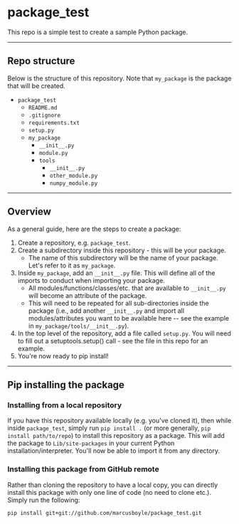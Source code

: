 # package_test
This repo is a simple test to create a sample Python package.

***
## Repo structure

Below is the structure of this repository. Note that `my_package` is the package that will be created.
- `package_test`
  - `README.md`
  - `.gitignore`
  - `requirements.txt`
  - `setup.py`
  - `my_package`
    - `__init__.py`
    - `module.py`
    - `tools`
        - `__init__.py`
        - `other_module.py`
        - `numpy_module.py`

***
## Overview

As a general guide, here are the steps to create a package:
1. Create a repository, e.g. `package_test`.
2. Create a subdirectory inside this repository - this will be your package.
    - The name of this subdirectory will be the name of your package. Let's refer to it as `my_package`.
3. Inside `my_package`, add an `__init__.py` file. This will define all of the imports to conduct when importing your package.
    - All modules/functions/classes/etc. that are available to `__init__.py` will become an attribute of the package.
    - This will need to be repeated for all sub-directories inside the package (i.e., add another `__init__.py` and import all modules/attributes you want to be available here -- see the example in `my_package/tools/__init__.py`).
4. In the top level of the repository, add a file called `setup.py`. You will need to fill out a setuptools.setup() call - see the file in this repo for an example.
5. You're now ready to pip install!

***
## Pip installing the package
### Installing from a local repository

If you have this repository available locally (e.g. you've cloned it), then while inside `package_test`, simply run `pip install .` (or more generally, `pip install path/to/repo`) to install this repository as a package. This will add the package to `Lib/site-packages` in your current Python installation/interpreter. You'll now be able to import it from any directory.

### Installing this package from GitHub remote

Rather than cloning the repository to have a local copy, you can directly install this package with only one line of code (no need to clone etc.). Simply run the following:
```
pip install git+git://github.com/marcusboyle/package_test.git
```
